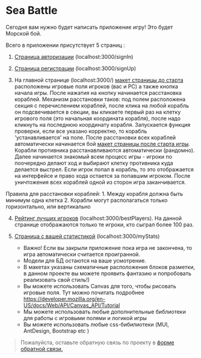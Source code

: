 # Sea Battle


Сегодня вам нужно будет написать приложение игру! Это будет Морской бой.


  Всего в приложении присутствует 5 страниц :


 1. [Страница авторизации](./misc/images/Signin_Page.png)  (localhost:3000/signIn)

 2. [Страница регистрации](./misc/images/Signup_Page.png) (localhost:3000/signUp)

 3. На главной странице (localhost:3000/) [макет страницы до старта](./misc/images/Main_Page.png) расположены игровые поля игроков (вас и PC) а также кнопка начала игры. После нажатия на кнопку начинается расстановка кораблей. Механизм расстановки таков: под полем расположена секция с перечислением кораблей, после клика на любой корабль он подсвечивается в секции, вы кликаете первый раз на клетку игрового поля (это начальная координата корабля), после надо кликнуть на последнюю координату корабля. Запускается функция проверки, если все указано корректно, то корабль 'устанавливается' на поле. После расстановки всех кораблей автоматически начинается бой [макет страницы после старта игры](./misc/images/Main_Page_startGame.png). Корабли противника расстанавливаются автоматически (рандомно). Далее начинается знакомый всем процесс игры - игроки по поочередно делают ход и выбирают клетку противника куда делается выстрел. Если игрок попал в корабль, то это отображается на интерфейсе и право хода остается за попавшим игроком. После уничтожения всех кораблей одной из сторон игра заканчивается.

  Правила для  расстановки кораблей:
     1. Между корабля должна быть минимум одна клетка
     2. Корабли могут располагаться только горизонтально, или вертикально


 4. [Рейтинг лучших игроков](./misc/images/BestPlayers_Page.png) (localhost:3000/bestPlayers). На данной странице отображаются только те игроки, кто сыграл более 100 раз.
 5. [Страница с вашей статистикой](./misc/images/MyState_Page.png) (localhost:3000/myStats)


     - Важно! Если вы закрыли приложение пока игра не закончена, то игра автоматически считается проигранной.
     - Модели для БД остаются на ваше усмотрение.
     - В макетах указаны схематичные расположения блоков разметки, в данном проекте вы можете проявить фантазию и попробовать реализовать свой стиль!)
     - Вы можете использовать Canvas для того, чтобы рисовать игровые поля. Тут можно почитать подробнее https://developer.mozilla.org/en-US/docs/Web/API/Canvas_API/Tutorial
     - Мы можете использовать любые дополнительные библиотеки для работы с игровыми полями и логикой игры
     - Вы можете использовать любые css-бибилиотеки (MUI, AntDesign, Bootstrap etc )


>Пожалуйста, оставьте обратную связь по проекту в [форме обратной связи.](https://forms.gle/ahV3fFcYA66YqYmZ6)

